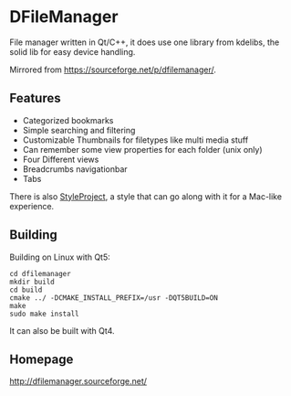 # DFileManager

File manager written in Qt/C++, it does use one library from kdelibs, the solid lib for easy device handling.

Mirrored from https://sourceforge.net/p/dfilemanager/.

## Features

* Categorized bookmarks
* Simple searching and filtering
* Customizable Thumbnails for filetypes like multi media stuff
* Can remember some view properties for each folder (unix only)
* Four Different views
* Breadcrumbs navigationbar
* Tabs

There is also [StyleProject](https://sourceforge.net/projects/styleproject/), a style that can go along with it for a Mac-like experience.

## Building

Building on Linux with Qt5:

```
cd dfilemanager
mkdir build
cd build
cmake ../ -DCMAKE_INSTALL_PREFIX=/usr -DQT5BUILD=ON
make
sudo make install
```

It can also be built with Qt4.

## Homepage

http://dfilemanager.sourceforge.net/
